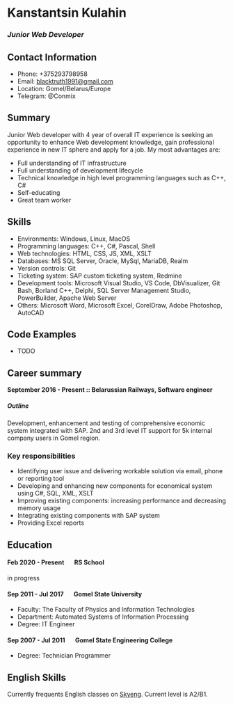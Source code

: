 # Kanstantsin Kulahin  

### _Junior Web Developer_

## Contact Information
-   Phone: +375293798958
-   Email: blacktruth1991@gmail.com
-   Location: Gomel/Belarus/Europe
-   Telegram: @Conmix

## Summary

Junior Web developer with 4 year of overall IT experience is seeking an opportunity to enhance Web development knowledge, gain professional experience in new IT sphere and apply for a job. My most advantages are: 
- Full understanding of IT infrastructure
- Full understanding of development lifecycle
- Technical knowledge in high level programming languages such as C++, C#
- Self-educating
- Great team worker

## Skills
- Environments: Windows, Linux, MacOS
- Programming languages: C++, C#, Pascal, Shell
- Web technologies: HTML, CSS, JS, XML, XSLT
- Databases: MS SQL Server, Oracle, MySql, MariaDB, Realm
- Version controls: Git
- Ticketing system: SAP custom ticketing system, Redmine
- Development tools: Microsoft Visual Studio, VS Code, DbVisualizer, Git Bash, Borland C++, Delphi, SQL Server Management Studio, PowerBuilder, Apache Web Server
- Others: Microsoft Word, Microsoft Excel, CorelDraw, Adobe Photoshop, AutoCAD

## Code Examples
- TODO

## Career summary

**September 2016 - Present      ::       Belarussian Railways, Software engineer**

##### *Outline* 
Development, enhancement and testing of comprehensive economic system integrated with SAP. 2nd and 3rd level IT support for 5k internal company users in Gomel region.
### Key responsibilities
- Identifying user issue and delivering workable solution via email, phone or reporting tool
- Developing and enhancing new components for economical system using C#, SQL, XML, XSLT
- Improving existing components: increasing performance and decreasing memory usage
- Integrating existing components with SAP system
- Providing Excel reports

## Education

#### **Feb 2020  - Present &nbsp;&nbsp;&nbsp;&nbsp;&nbsp; RS School**
in progress

#### **Sep 2011  - Jul 2017 &nbsp;&nbsp;&nbsp;&nbsp;&nbsp; Gomel State University**
- Faculty: The Faculty of Physics and Information Technologies
- Department: Automated Systems of Information Processing
- Degree: IT Engineer

#### **Sep 2007  - Jul 2011 &nbsp;&nbsp;&nbsp;&nbsp;&nbsp; Gomel State Engineering College**
- Degree: Technician Programmer

## English Skills
Currently frequents English classes on [Skyeng](https://skyeng.ru).
Current level is A2/B1.

